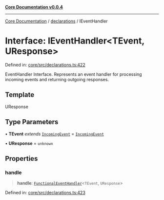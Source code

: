 [**Core Documentation v0.0.4**](../../README.md)

***

[Core Documentation](../../modules.md) / [declarations](../README.md) / IEventHandler

# Interface: IEventHandler\<TEvent, UResponse\>

Defined in: [core/src/declarations.ts:422](https://github.com/stonemjs/core/blob/93efe04ef1a71ad6f49c3b315da54d45ace50f23/src/declarations.ts#L422)

EventHandler Interface.
Represents an event handler for processing incoming events and returning outgoing responses.

## Template

UResponse

## Type Parameters

• **TEvent** *extends* [`IncomingEvent`](../../events/IncomingEvent/classes/IncomingEvent.md) = [`IncomingEvent`](../../events/IncomingEvent/classes/IncomingEvent.md)

• **UResponse** = `unknown`

## Properties

### handle

> **handle**: [`FunctionalEventHandler`](../type-aliases/FunctionalEventHandler.md)\<`TEvent`, `UResponse`\>

Defined in: [core/src/declarations.ts:423](https://github.com/stonemjs/core/blob/93efe04ef1a71ad6f49c3b315da54d45ace50f23/src/declarations.ts#L423)
